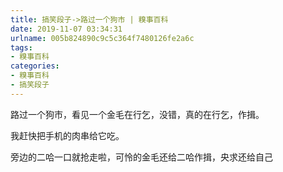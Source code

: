 ```yaml
---
title: 搞笑段子->路过一个狗市 | 糗事百科
date: 2019-11-07 03:34:31
urlname: 005b824890c9c5c364f7480126fe2a6c
tags: 
- 糗事百科
categories:
- 糗事百科
- 搞笑段子
---
```

路过一个狗市，看见一个金毛在行乞，没错，真的在行乞，作揖。

我赶快把手机的肉串给它吃。

旁边的二哈一口就抢走啦，可怜的金毛还给二哈作揖，央求还给自己


